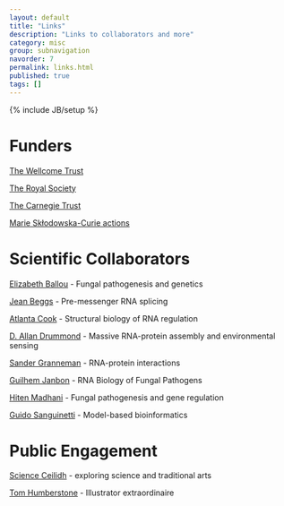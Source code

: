 ```yaml
---
layout: default
title: "Links"
description: "Links to collaborators and more"
category: misc
group: subnavigation
navorder: 7
permalink: links.html
published: true
tags: []
---
```

{% include JB/setup %}

<a name="contact"></a>

# Funders

[The Wellcome Trust](https://wellcome.ac.uk)

[The Royal Society](https://royalsociety.org)

[The Carnegie Trust](https://www.carnegie-trust.org)

[Marie Skłodowska-Curie actions](https://ec.europa.eu/research/mariecurieactions/)


# Scientific Collaborators

[Elizabeth Ballou](https://www.birmingham.ac.uk/staff/profiles/biosciences/ballou-elizabeth.aspx) - Fungal pathogenesis and genetics

[Jean Beggs](http://beggs.bio.ed.ac.uk/) - Pre-messenger RNA splicing

[Atlanta Cook](http://cook.bio.ed.ac.uk/) - Structural biology of RNA regulation

[D. Allan Drummond](http://drummondlab.org/) - Massive RNA-protein assembly and environmental sensing

[Sander Granneman](http://sandergranneman.bio.ed.ac.uk/) - RNA-protein interactions

[Guilhem Janbon](https://research.pasteur.fr/en/member/guilhem-janbon/) - RNA Biology of Fungal Pathogens 

[Hiten Madhani](https://madhanilab.ucsf.edu/) - Fungal pathogenesis and gene regulation

[Guido Sanguinetti](http://homepages.inf.ed.ac.uk/gsanguin/) - Model-based bioinformatics



# Public Engagement

[Science Ceilidh](http://www.scienceceilidh.com/) - exploring science and traditional arts

[Tom Humberstone](https://www.tomhumberstone.com/) - Illustrator extraordinaire


